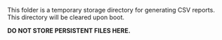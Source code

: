 This folder is a temporary storage directory for generating CSV reports. This directory will be cleared upon boot. 

**DO NOT STORE PERSISTENT FILES HERE.**